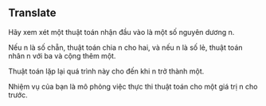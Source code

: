 ## Translate
Hãy xem xét một thuật toán nhận đầu vào là một số nguyên dương n. 

Nếu n là số chẵn, thuật toán chia n cho hai, và nếu n là số lẻ, thuật toán nhân n với ba và cộng thêm một. 

Thuật toán lặp lại quá trình này cho đến khi n trở thành một. 

Nhiệm vụ của bạn là mô phỏng việc thực thi thuật toán cho một giá trị n cho trước.
